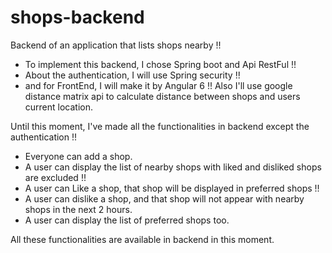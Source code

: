 # shops-backend
Backend of an application that lists shops nearby !!
- To implement this backend, I chose Spring boot and Api RestFul !! 
- About the authentication, I will use Spring security !!
- and for FrontEnd, I will make it by Angular 6 !! Also I'll use google distance matrix api to calculate distance between shops and users current location. 

Until this moment, I've made all the functionalities in backend except the authentication !!

- Everyone can add a shop.
- A user can display the list of nearby shops with liked and disliked shops are excluded !!
- A user can Like a shop, that shop will be displayed in preferred shops !!
- A user can dislike a shop, and that shop will not appear with nearby shops in the next 2 hours.
- A user can display the list of preferred shops too.

All these functionalities are available in backend in this moment.

